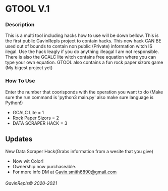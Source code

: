 
# GTOOL V.1
### Description
This is a multi tool including hacks how to use will be down bellow. This is the first  public GavinRepls project to contain hacks. This new hack CAN BE used out of bounds to contain non public (Private) information witch IS ilegal. Use the hack leagly if you do anything illeagal I am not responsible. There is also the GCALC lite witch contains free equation where you can type your own equation. GTOOL also contains a fun rock paper sizors game (My bigest project yet)

### How To Use
Enter the number that coorisponds with the operation you want to do (Make sure the run command is 'python3 main.py' also make sure language is Python!)

- GCALC Lite = 1
- Rock Paper Sizors = 2
- DATA SCRAPER HACK = 3

## Updates 
New Data Scraper Hack(Grabs information from a wesite that you give)
- Now wit Color!
- Ownership now purchaseable.
- For more info DM at Gavin.smith6890@gmail.com
###### GavinRepls© 2020-2021

